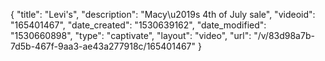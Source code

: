 {
    "title": "Levi's",
    "description": "Macy\u2019s 4th of July sale",
    "videoid": "165401467",
    "date_created": "1530639162",
    "date_modified": "1530660898",
    "type": "captivate",
    "layout": "video",
    "url": "\/v\/83d98a7b-7d5b-467f-9aa3-ae43a277918c\/165401467"
}